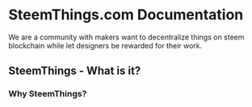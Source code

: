 # SteemThings.com Documentation

We are a community with makers want to decentralize things on steem blockchain while let designers be rewarded for their work.

## SteemThings - What is it?


### Why SteemThings?

